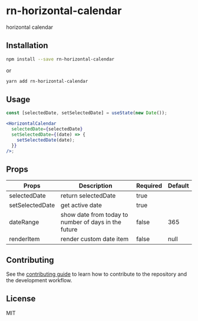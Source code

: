 # rn-horizontal-calendar

horizontal calendar

## Installation

```sh
npm install --save rn-horizontal-calendar
```

or

```sh
yarn add rn-horizontal-calendar
```

## Usage

```jsx
const [selectedDate, setSelectedDate] = useState(new Date());

<HorizontalCalendar
  selectedDate={selectedDate}
  setSelectedDate={(date) => {
    setSelectedDate(date);
  }}
/>;
```

## Props

| Props           | Description                                          | Required | Default |
| --------------- | ---------------------------------------------------- | -------- | ------- |
| selectedDate    | return selectedDate                                  | true     |         |
| setSelectedDate | get active date                                      | true     |         |
| dateRange       | show date from today to number of days in the future | false    | 365     |
| renderItem      | render custom date item                              | false    | null    |

## Contributing

See the [contributing guide](CONTRIBUTING.md) to learn how to contribute to the repository and the development workflow.

## License

MIT
